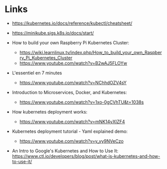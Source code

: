 # Links

* https://kubernetes.io/docs/reference/kubectl/cheatsheet/
* https://minikube.sigs.k8s.io/docs/start/

* How to build your own Raspberry Pi Kubernetes Cluster:
	* https://wiki.learnlinux.tv/index.php/How_to_build_your_own_Raspberry_Pi_Kubernetes_Cluster
	* https://www.youtube.com/watch?v=B2wAJ5FLOYw

* L'essentiel en 7 minutes
	* https://www.youtube.com/watch?v=NChhdOZV4sY

* Introduction to Microservices, Docker, and Kubernetes:
	* https://www.youtube.com/watch?v=1xo-0gCVhTU&t=1038s

* How kubernetes deployment works:
	* https://www.youtube.com/watch?v=mNK14yXIZF4

* Kubernetes deployment tutorial - Yaml explained demo:
	* https://www.youtube.com/watch?v=y_vy9NVeCzo

* An Intro to Google's Kubernetes and How to Use It:
	https://www.ctl.io/developers/blog/post/what-is-kubernetes-and-how-to-use-it/
